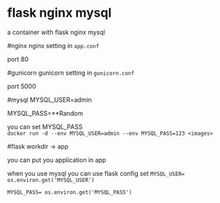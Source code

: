 # flask nginx mysql 
a container with  flask nginx mysql 

#nginx
nginx setting in `app.conf `

port 80

#gunicorn
gunicorn setting in `gunicorn.conf `

port 5000

#mysql 
MYSQL_USER=admin

MYSQL_PASS=**Random

you can set MYSQL_PASS  
`docker run -d --env MYSQL_USER=admin --env MYSQL_PASS=123 <images>`

#flask
workdir -> app 

you can  put you application in app 

when you  use mysql you can use flask config 
set `MYSQL_USER= os.environ.get('MYSQL_USER')`

`MYSQL_PASS= os.environ.get('MYSQL_PASS')`
